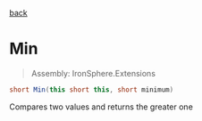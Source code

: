 ﻿

[back](/IronSphere.Extensions/types/ShortExtension)

# Min

> Assembly: IronSphere.Extensions

```csharp
short Min(this short this, short minimum)
```

Compares two values and returns the greater one

 